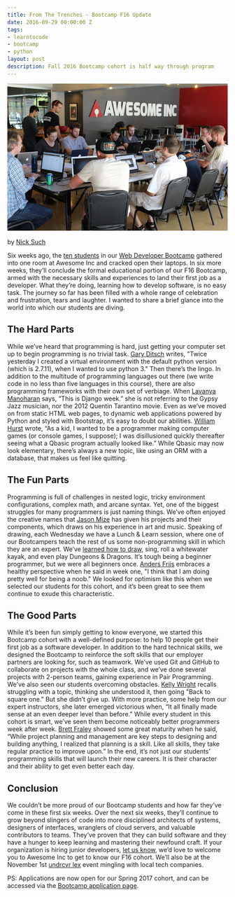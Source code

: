 ```yaml
---
title: From The Trenches - Bootcamp F16 Update
date: 2016-09-29 00:00:00 Z
tags:
- learntocode
- bootcamp
- python
layout: post
description: Fall 2016 Bootcamp cohort is half way through program
---
```


![Awesome Inc U Web Developer Bootcamp students coding](/img/blog/bootcamp-f16-roundtable.jpg)

by [Nick Such](https://plus.google.com/+NickSuch/)

Six weeks ago, the [ten students](https://www.awesomeincu.com/blog/2016/08/31/bootcamp-f16-begins/) in our [Web Developer Bootcamp](/bootcamp/) gathered into one room at Awesome Inc and cracked open their laptops. In six more weeks, they’ll conclude the formal educational portion of our F16 Bootcamp, armed with the necessary skills and experiences to land their first job as a developer. What they’re doing, learning how to develop software, is no easy task. The journey so far has been filled with a whole range of celebration and frustration, tears and laughter. I wanted to share a brief glance into the world into which our students are diving.

<!--break-->

## The Hard Parts

While we’ve heard that programming is hard, just getting your computer set up to begin programming is no trivial task. [Gary Ditsch](https://garyditsch.github.io/bootcamp/2016/09/13/creating-virtualenv-with-correct-python.html) writes, "Twice yesterday I created a virtual environment with the default python version (which is 2.7.11), when I wanted to use python 3." Then there’s the lingo. In addition to the multitude of programming languages out there (we write code in no less than five languages in this course), there are also programming frameworks with their own set of verbiage. When [Lavanya Manoharan](https://lavanyamano.github.io/2016/09/25/Fifth_week.html) says, “This is Django week.” she is not referring to the Gypsy Jazz musician, nor the 2012 Quentin Tarantino movie. Even as we’ve moved on from static HTML web pages, to dynamic web applications powered by Python and styled with Bootstrap, it’s easy to doubt our abilities. [William Hurst](https://billbunkum.github.io/2016/09/26/week6.html) wrote, “As a kid, I wanted to be a programmer making computer games (or console games, I suppose); I was disillusioned quickly thereafter seeing what a Qbasic program actually looked like.” While Qbasic may now look elementary, there’s always a new topic, like using an ORM with a database, that makes us feel like quitting.

## The Fun Parts

Programming is full of challenges in nested logic, tricky environment configurations, complex math, and arcane syntax. Yet, one of the biggest struggles for many programmers is just naming things. We’ve often enjoyed the creative names that [Jason Mize](https://jasonmize.github.io/2016/09/09/function_vs_user.html) has given his projects and their components, which draws on his experience in art and music. Speaking of drawing, each Wednesday we have a Lunch & Learn session, where one of our Bootcampers teach the rest of us some non-programming skill in which they are an expert. We’ve [learned how to draw](https://twitter.com/awesome_inc/status/776103417550897152), sing, roll a whitewater kayak, and even play Dungeons & Dragons. It’s tough being a beginner programmer, but we were all beginners once. [Anders Friis](https://github.com/AndersFriis/AndersFriis.github.io/blob/master/_posts/2016-09-01.md) embraces a healthy perspective when he said in week one, "I think that I am doing pretty well for being a noob." We looked for optimism like this when we selected our students for this cohort, and it’s been great to see them continue to exude this characteristic.

## The Good Parts

While it’s been fun simply getting to know everyone, we started this Bootcamp cohort with a well-defined purpose: to help 10 people get their first job as a software developer. In addition to the hard technical skills, we designed the Bootcamp to reinforce the soft skills that our employer partners are looking for, such as teamwork. We’ve used Git and GitHub to collaborate on projects with the whole class, and we’ve done several projects with 2-person teams, gaining experience in Pair Programming. We’ve also seen our students overcoming obstacles. [Kelly Wright](https://kellyinnovation.github.io/2016/09/02/asking-for-help.html) recalls struggling with a topic, thinking she understood it, then going "Back to square one." But she didn’t give up. With more practice, some help from our expert instructors, she later emerged victorious when, “It all finally made sense at an even deeper level than before.” While every student in this cohort is smart, we’ve seen them become noticeably better programmers week after week. [Brett Fraley](https://bfraley.github.io/2016/09/09/textadventure.html) showed some great maturity when he said, “While project planning and management are key steps to designing and building anything, I realized that planning is a skill. Like all skills, they take regular practice to improve upon.” In the end, it’s not just our students’ programming skills that will launch their new careers. It is their character and their ability to get even better each day.

## Conclusion

We couldn’t be more proud of our Bootcamp students and how far they’ve come in these first six weeks. Over the next six weeks, they’ll continue to grow beyond slingers of code into more disciplined architects of systems, designers of interfaces, wranglers of cloud servers, and valuable contributors to teams. They’ve proven that they can build software and they have a hunger to keep learning and mastering their newfound craft. If your organization is hiring junior developers, [let us know](https://docs.google.com/forms/d/e/1FAIpQLSdlGdE8IqWlAWXxfn0fdAxJJY86DZKgDDaumEqLfxmiKjozuQ/viewform), we’d love to welcome you to Awesome Inc to get to know our F16 cohort. We’ll also be at the November 1st [undrcvr lex](https://www.facebook.com/events/1655507644777927/) event mingling with local tech companies.






PS: Applications are now open for our Spring 2017 cohort, and can be accessed via the [Bootcamp application page](/applications/bootcamp).